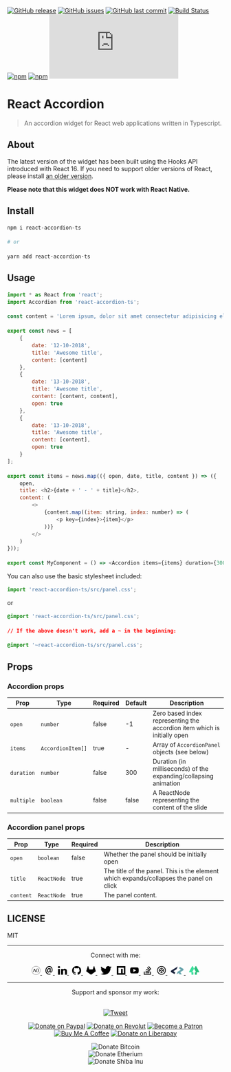 [![GitHub release](https://img.shields.io/github/release/scriptex/react-accordion-ts.svg)](https://github.com/scriptex/react-accordion-ts/releases/latest)
[![GitHub issues](https://img.shields.io/github/issues/scriptex/react-accordion-ts.svg)](https://github.com/scriptex/react-accordion-ts/issues)
[![GitHub last commit](https://img.shields.io/github/last-commit/scriptex/react-accordion-ts.svg)](https://github.com/scriptex/react-accordion-ts/commits/master)
[![Build Status](https://travis-ci.com/scriptex/react-accordion-ts.svg?branch=master)](https://travis-ci.com/scriptex/react-accordion-ts)
[![npm](https://img.shields.io/npm/dt/react-accordion-ts.svg)](https://www.npmjs.com/package/react-accordion-ts)
[![npm](https://img.shields.io/npm/v/react-accordion-ts.svg)](https://www.npmjs.com/package/react-accordion-ts)
[![Analytics](https://ga-beacon.appspot.com/UA-83446952-1/github.com/scriptex/react-accordion-ts/README.md)](https://github.com/scriptex/react-accordion-ts/)

# React Accordion

> An accordion widget for React web applications written in Typescript.

## About

The latest version of the widget has been built using the Hooks API introduced with React 16.
If you need to support older versions of React, please install [an older version](https://www.npmjs.com/package/react-accordion-ts/v/0.2.0).

**Please note that this widget does NOT work with React Native.**

## Install

```sh
npm i react-accordion-ts

# or

yarn add react-accordion-ts
```

## Usage

```javascript
import * as React from 'react';
import Accordion from 'react-accordion-ts';

const content = 'Lorem ipsum, dolor sit amet consectetur adipisicing elit.';

export const news = [
	{
		date: '12-10-2018',
		title: 'Awesome title',
		content: [content]
	},
	{
		date: '13-10-2018',
		title: 'Awesome title',
		content: [content, content],
		open: true
	},
	{
		date: '13-10-2018',
		title: 'Awesome title',
		content: [content],
		open: true
	}
];

export const items = news.map(({ open, date, title, content }) => ({
	open,
	title: <h2>{date + ' - ' + title}</h2>,
	content: (
		<>
			{content.map((item: string, index: number) => (
				<p key={index}>{item}</p>
			))}
		</>
	)
}));

export const MyComponent = () => <Accordion items={items} duration={300} multiple={true} />;
```

You can also use the basic stylesheet included:

```javascript
import 'react-accordion-ts/src/panel.css';
```

or

```css
@import 'react-accordion-ts/src/panel.css';

// If the above doesn't work, add a ~ in the beginning:

@import '~react-accordion-ts/src/panel.css';
```

## Props

### Accordion props

| Prop       | Type              | Required | Default | Description                                                              |
| ---------- | ----------------- | -------- | ------- | ------------------------------------------------------------------------ |
| `open`     | `number`          | false    | -1      | Zero based index representing the accordion item which is initially open |
| `items`    | `AccordionItem[]` | true     | -       | Array of `AccordionPanel` objects (see below)                            |
| `duration` | `number`          | false    | 300     | Duration (in milliseconds) of the expanding/collapsing animation         |
| `multiple` | `boolean`         | false    | false   | A ReactNode representing the content of the slide                        |

### Accordion panel props

| Prop      | Type        | Required | Description                                                                            |
| --------- | ----------- | -------- | -------------------------------------------------------------------------------------- |
| `open`    | `boolean`   | false    | Whether the panel should be initially open                                             |
| `title`   | `ReactNode` | true     | The title of the panel. This is the element which expands/collapses the panel on click |
| `content` | `ReactNode` | true     | The panel content.                                                                     |

## LICENSE

MIT

---

<div align="center">
    Connect with me:
</div>

<br />

<div align="center">
    <a href="https://atanas.info">
        <img src="https://raw.githubusercontent.com/scriptex/socials/master/styled-assets/logo.svg" height="20" alt="">
    </a>
    &nbsp;
    <a href="mailto:hi@atanas.info">
        <img src="https://raw.githubusercontent.com/scriptex/socials/master/styled-assets/email.svg" height="20" alt="">
    </a>
    &nbsp;
    <a href="https://www.linkedin.com/in/scriptex/">
        <img src="https://raw.githubusercontent.com/scriptex/socials/master/styled-assets/linkedin.svg" height="20" alt="">
    </a>
    &nbsp;
    <a href="https://github.com/scriptex">
        <img src="https://raw.githubusercontent.com/scriptex/socials/master/styled-assets/github.svg" height="20" alt="">
    </a>
    &nbsp;
    <a href="https://gitlab.com/scriptex">
        <img src="https://raw.githubusercontent.com/scriptex/socials/master/styled-assets/gitlab.svg" height="20" alt="">
    </a>
    &nbsp;
    <a href="https://twitter.com/scriptexbg">
        <img src="https://raw.githubusercontent.com/scriptex/socials/master/styled-assets/twitter.svg" height="20" alt="">
    </a>
    &nbsp;
    <a href="https://www.npmjs.com/~scriptex">
        <img src="https://raw.githubusercontent.com/scriptex/socials/master/styled-assets/npm.svg" height="20" alt="">
    </a>
    &nbsp;
    <a href="https://www.youtube.com/user/scriptex">
        <img src="https://raw.githubusercontent.com/scriptex/socials/master/styled-assets/youtube.svg" height="20" alt="">
    </a>
    &nbsp;
    <a href="https://stackoverflow.com/users/4140082/atanas-atanasov">
        <img src="https://raw.githubusercontent.com/scriptex/socials/master/styled-assets/stackoverflow.svg" height="20" alt="">
    </a>
    &nbsp;
    <a href="https://codepen.io/scriptex/">
        <img src="https://raw.githubusercontent.com/scriptex/socials/master/styled-assets/codepen.svg" width="20" alt="">
    </a>
    &nbsp;
    <a href="https://profile.codersrank.io/user/scriptex">
        <img src="https://raw.githubusercontent.com/scriptex/socials/master/styled-assets/codersrank.svg" height="20" alt="">
    </a>
    &nbsp;
    <a href="https://linktr.ee/scriptex">
        <img src="https://raw.githubusercontent.com/scriptex/socials/master/styled-assets/linktree.svg" height="20" alt="">
    </a>
</div>

---

<div align="center">
    Support and sponsor my work:<br /><br />

[![Tweet](https://img.shields.io/badge/Tweet-Share_my_profile-blue.svg?logo=twitter&color=38A1F3)](https://twitter.com/intent/tweet?text=Checkout%20this%20awesome%20developer%20profile%3A&url=https%3A%2F%2Fgithub.com%2Fscriptex&via=scriptexbg&hashtags=software%2Cgithub%2Ccode%2Cawesome)

[![Donate on Paypal](https://img.shields.io/badge/Donate-Support_me_on_PayPal-blue.svg?logo=paypal&color=222d65)](https://paypal.me/scriptex)
[![Donate on Revolut](https://img.shields.io/endpoint?url=https://raw.githubusercontent.com/scriptex/scriptex/master/badges/revolut.json)](https://revolut.me/scriptex)
[![Become a Patron](https://img.shields.io/badge/Become_Patron-Support_me_on_Patreon-blue.svg?logo=patreon&color=e64413)](https://patreon.com/atanas)
[![Buy Me A Coffee](https://img.shields.io/badge/Donate-Buy%20me%20a%20coffee-yellow.svg?logo=ko-fi)](https://ko-fi.com/scriptex)
[![Donate on Liberapay](https://img.shields.io/liberapay/receives/scriptex?label=Donate%20on%20Liberapay&logo=liberapay)](https://liberapay.com/scriptex/donate)

![Donate Bitcoin](https://img.shields.io/endpoint?url=https://raw.githubusercontent.com/scriptex/scriptex/master/badges/bitcoin.json)<br />
![Donate Etherium](https://img.shields.io/endpoint?url=https://raw.githubusercontent.com/scriptex/scriptex/master/badges/etherium.json)<br />
![Donate Shiba Inu](https://img.shields.io/endpoint?url=https://raw.githubusercontent.com/scriptex/scriptex/master/badges/shiba-inu.json)

</div>
